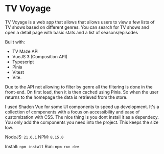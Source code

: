 # TV Voyage

TV Voyage is a web app that allows that allows users to view a few lists of TV shows based on different genres.
You can search for TV shows and open a detail page with basic stats and a list of seasons/episodes

Built with:

- TV Maze API
- VueJS 3 (Composition API)
- Typescript
- Pinia
- Vitest
- Vite.

Due to the API not allowing to filter by genre all the filtering is done in the front-end. On first load, then it is then cached using Pinia. So when the user returns to the homepage the data is retrieved from the store.

I used Shadcn Vue for some UI components to speed up development. It's a collection of components with a focus on accessibility and ease of customization with CSS.
The nice thing is you dont install it as a dependecy. You only add the components you need into the project. This keeps the size low.

NodeJS: `21.6.1`
NPM: `8.15.0`

Install:
`npm install`
Run:
`npm run dev`
